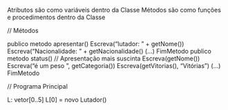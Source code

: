 Atributos são como variáveis dentro da Classe
Métodos são como funções e procedimentos dentro da Classe

// Métodos

publico metodo apresentar()
	Escreva(“lutador: ” + getNome())
	Escreva(“Nacionalidade: ” + getNacionalidade()
	(…)
FimMetodo
publico metodo status() // Apresentação mais suscinta
	Escreva(getNome())
	Escreva(“é um peso ”, getCategoria())
	Escreva(getVitorias(), “Vitórias”)
	(…)
FimMetodo

// Programa Principal

L: vetor[0..5]
L[0] = novo Lutador()
